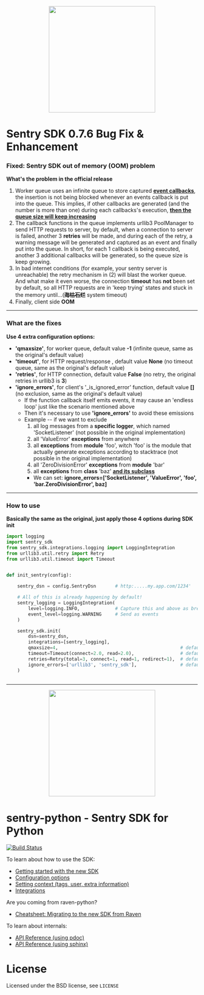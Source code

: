 <p align="center">
    <a href="https://github.com/wujinzhou/python_sentry-sdk_bugfix_and_enhancement/tree/0.7.6" target="_blank" align="center">
        <img src="https://avatars1.githubusercontent.com/u/9814452" width="280">
    </a>
</p>

# Sentry SDK 0.7.6 Bug Fix & Enhancement 

### Fixed: Sentry SDK out of memory (OOM) problem
**What's the problem in the official release**
1. Worker queue uses an infinite queue to store captured **<u>event callbacks</u>**, the insertion is not being blocked whenever an events callback is put into the queue. This implies, if other callbacks are generated (and the number is more than one) during each callbacks's execution, **<u>then the queue size will keep increasing</u>**
2. The callback functions in the queue implements urllib3 PoolManager to send HTTP requests to server, by default, when a connection to server is failed, another 3 **retries** will be made, and during each of the retry, a warning message will be generated and captured as an event and finally put into the queue. In short, for each 1 callback is being executed, another 3 additional callbacks will be generated, so the queue size is keep growing. 
3. In bad internet conditions (for example, your sentry server is unreachable) the retry mechanism in (2) will blast the worker queue. And what make it even worse, the connection **timeout** has **not** been set by default, so all HTTP requests are in 'keep trying' states and stuck in the memory until...(**<del>海枯石烂</del>** system timeout)
4. Finally, client side **OOM**

---
### What are the fixes
**Use 4 extra configuration  options:**
* **'qmaxsize'**, for worker queue, default value **-1** (infinite queue, same as the original's default value)
* **'timeout'**, for HTTP request/response , default value **None** (no timeout queue, same as the original's default value)
* **'retries'**, for HTTP connection, default value **False** (no retry, the original retries in urllib3 is **3**)
* **'ignore_errors'**, for client's '_is_ignored_error' function, default value **[]** (no exclusion, same as the original's default value)
  * If the function callback itself emits events, it may cause an 'endless loop' just like the scenario mentioned above 
  * Then it's necessary to use **'ignore_errors'** to avoid these emissions
  * Example -- if we want to exclude 
    1) all log messages from a **specific logger**, which named 'SocketListener' (not possible in the original implementation)
    2) all 'ValueError' **exceptions** from anywhere 
    3) all **exceptions** from **module** 'foo', witch 'foo' is the module that actually generate exceptions according to stacktrace (not possible in the original implementation)
    4) all 'ZeroDivisionError' **exceptions** from **module** 'bar'
    5) all **exceptions** from **class** 'baz' **<u>and its subclass</u>**
    * We can set: **ignore_errors=['SocketListener', 'ValueError', 'foo', 'bar.ZeroDivisionError', baz]**
    
---
### How to use
**Basically the same as the original, just apply those 4 options during SDK init** 
```python
import logging
import sentry_sdk
from sentry_sdk.integrations.logging import LoggingIntegration
from urllib3.util.retry import Retry
from urllib3.util.timeout import Timeout


def init_sentry(config):

    sentry_dsn = config.SentryDsn       # http:.....my.app.com/1234'

    # All of this is already happening by default!
    sentry_logging = LoggingIntegration(
        level=logging.INFO,             # Capture this and above as breadcrumbs
        event_level=logging.WARNING     # Send as events
    )

    sentry_sdk.init(
        dsn=sentry_dsn,
        integrations=[sentry_logging],
        qmaxsize=4,                                             # default -1, infinite queue size
        timeout=Timeout(connect=2.0, read=2.0),                 # default None, no timeout
        retries=Retry(total=3, connect=1, read=1, redirect=1),  # default False, no retry
        ignore_errors=['urllib3', 'sentry_sdk'],                # default [] (dangerous!), should ignore waring messages captured from urllib3, in bad network conditions, waring messages from urllib3 may blast the queue and make client side oom
    )
 
```
---

<p align="center">
    <a href="https://sentry.io" target="_blank" align="center">
        <img src="https://sentry-brand.storage.googleapis.com/sentry-logo-black.png" width="280">
    </a>
</p>

# sentry-python - Sentry SDK for Python

[![Build Status](https://travis-ci.com/getsentry/sentry-python.svg?branch=master)](https://travis-ci.com/getsentry/sentry-python)

To learn about how to use the SDK:

- [Getting started with the new SDK](https://docs.sentry.io/quickstart/?platform=python)
- [Configuration options](https://docs.sentry.io/error-reporting/configuration/?platform=python)
- [Setting context (tags, user, extra information)](https://docs.sentry.io/enriching-error-data/context/?platform=python)
- [Integrations](https://docs.sentry.io/platforms/python/)

Are you coming from raven-python?

- [Cheatsheet: Migrating to the new SDK from Raven](https://forum.sentry.io/t/switching-to-sentry-python/4733)

To learn about internals:

- [API Reference (using pdoc)](https://getsentry.github.io/sentry-python/)
- [API Reference (using sphinx)](https://www.pydoc.io/search/?package=sentry-sdk)

# License

Licensed under the BSD license, see `LICENSE`

